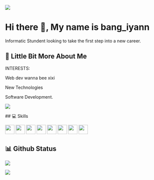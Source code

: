 <p><img src="https://visitcount.itsvg.in/api?id=justnotiyann&label=Profile%20Views&color=12&icon=5&pretty=true"><p>

# Hi there 👋, My name is bang_iyann

Informatic Stundent looking to take the first step into a new career.

## 💫 Little Bit More About Me

INTERESTS:

<p> Web dev wanna bee xixi </p>
<p> New Technologies </p>
<p> Software Development.</p>
<p><img src="https://github-readme-stats.vercel.app/api/top-langs/?username=justnotiyann&layout=compact"><p>
## 💻 Skills

<p>
<img src="https://img.shields.io/badge/javascript-%23323330.svg?style=for-the-badge&logo=javascript&logoColor=%23F7DF1E" style="margin-bottom: 4px;" height="30px">
<img src="https://img.shields.io/badge/html5-%23E34F26.svg?style=for-the-badge&logo=html5&logoColor=white" style="margin-bottom: 4px;" height="30px">
<img src="https://img.shields.io/badge/css3-%231572B6.svg?style=for-the-badge&logo=css3&logoColor=white" style="margin-bottom: 4px;" height="30px">
<img src="https://img.shields.io/badge/bootstrap-%23563D7C.svg?style=for-the-badge&logo=bootstrap&logoColor=white" style="margin-bottom: 4px;" height="30px">
<img src="https://img.shields.io/badge/git-%23F05033.svg?style=for-the-badge&logo=git&logoColor=white" style="margin-bottom: 4px;" height="30px">
<img src="https://img.shields.io/badge/sass-%23F05033.svg?style=for-the-badge&logo=git&logoColor=white" style="margin-bottom: 4px;" height="30px">
<img src="https://img.shields.io/badge/nodejs-%23F05033.svg?style=for-the-badge&logo=git&logoColor=white" style="margin-bottom: 4px;" height="30px">
<img src="https://img.shields.io/badge/express-%23F05033.svg?style=for-the-badge&logo=git&logoColor=white" style="margin-bottom: 4px;" height="30px">
</p>

## 📊 Github Status

<p><img src="https://activity-graph.herokuapp.com/graph?username=justnotiyann"><p>



<p><img src="https://metrics.lecoq.io/justnotiyann"><p>

